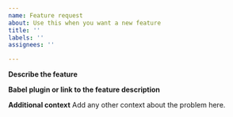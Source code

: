 ```yaml
---
name: Feature request
about: Use this when you want a new feature
title: ''
labels: ''
assignees: ''

---
```


**Describe the feature**

**Babel plugin or link to the feature description**

**Additional context**
Add any other context about the problem here.
